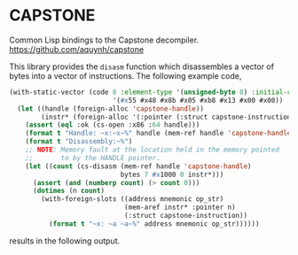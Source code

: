 CAPSTONE
========

Common Lisp bindings to the Capstone decompiler.
https://github.com/aquynh/capstone

This library provides the `disasm` function which disassembles a
vector of bytes into a vector of instructions.  The following example
code,

```lisp
(with-static-vector (code 8 :element-type '(unsigned-byte 8) :initial-contents
                          '(#x55 #x48 #x8b #x05 #xb8 #x13 #x00 #x00))
  (let ((handle (foreign-alloc 'capstone-handle))
        (instr* (foreign-alloc '(:pointer (:struct capstone-instruction)))))
    (assert (eql :ok (cs-open :x86 :64 handle)))
    (format t "Handle: ~x:~x~%" handle (mem-ref handle 'capstone-handle))
    (format t "Disassembly:~%")
    ;; NOTE: Memory fault at the location held in the memory pointed
    ;;       to by the HANDLE pointer.
    (let ((count (cs-disasm (mem-ref handle 'capstone-handle)
                            bytes 7 #x1000 0 instr*)))
      (assert (and (numberp count) (> count 0)))
      (dotimes (n count)
        (with-foreign-slots ((address mnemonic op_str)
                             (mem-aref instr* :pointer n)
                             (:struct capstone-instruction))
          (format t "~x: ~a ~a~%" address mnemonic op_str))))))
```

results in the following output.

```

```

